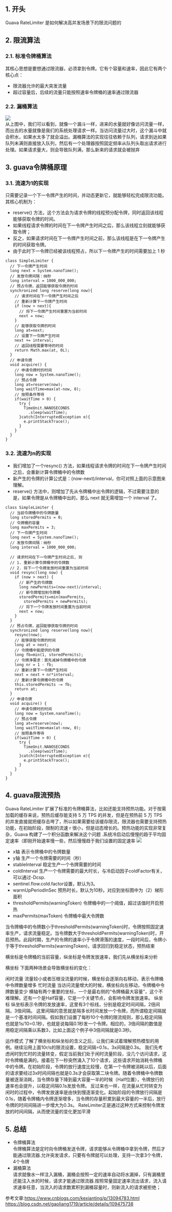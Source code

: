 ## 1. 开头
Guava RateLimiter 是如何解决高并发场景下的限流问题的

## 2. 限流算法

### 2.1. 标准令牌桶算法  
其核心思想是要想通过限流器，必须拿到令牌。它有个容量和速率，因此它有两个核心点：
* 限流器允许的最大突发流量
* 超过容量后，后续的流量只能按照速率令牌桶的速率通过限流器



### 2.2. 漏桶算法 
![](漏桶算法.png)  
从上图中，我们可以看到，就像一个漏斗一样，进来的水量就好像访问流量一样，而出去的水量就像是我们的系统处理请求一样。当访问流量过大时，这个漏斗中就会积水，如果水太多了就会溢出。漏桶算法的实现往往依赖于队列，请求到达如果队列未满则直接放入队列，然后有一个处理器按照固定频率从队列头取出请求进行处理。如果请求量大，则会导致队列满，那么新来的请求就会被抛弃

## 3. guava令牌桶原理
### 3.1. 流速为1的实现
只需要记录一个下一令牌产生的时间，并动态更新它，就能够轻松完成限流功能。其核心机制为：
* reserve() 方法，这个方法会为请求令牌的线程预分配令牌，同时返回该线程能够获取令牌的时间。
* 如果线程请求令牌的时间在下一令牌产生时间之后，那么该线程立刻就能够获取令牌；
* 反之，如果请求时间在下一令牌产生时间之前，那么该线程是在下一令牌产生的时间获取令牌。
* 由于此时下一令牌已经被该线程预占，所以下一令牌产生的时间需要加上 1 秒
```
class SimpleLimiter {
  // 下一令牌产生时间
  long next = System.nanoTime();
  // 发放令牌间隔：纳秒
  long interval = 1000_000_000;
  // 预占令牌，返回能够获取令牌的时间
  synchronized long reserve(long now){
    // 请求时间在下一令牌产生时间之后
    // 重新计算下一令牌产生时间
    if (now > next){
      // 将下一令牌产生时间重置为当前时间
      next = now;
    }
    // 能够获取令牌的时间
    long at=next;
    // 设置下一令牌产生时间
    next += interval;
    // 返回线程需要等待的时间
    return Math.max(at, 0L);
  }
  // 申请令牌
  void acquire() {
    // 申请令牌时的时间
    long now = System.nanoTime();
    // 预占令牌
    long at=reserve(now);
    long waitTime=max(at-now, 0);
    // 按照条件等待
    if(waitTime > 0) {
      try {
        TimeUnit.NANOSECONDS
          .sleep(waitTime);
      }catch(InterruptedException e){
        e.printStackTrace();
      }
    }
  }
}
```
### 3.2. 流速为n的实现  
* 我们增加了一个resync() 方法，如果线程请求令牌的时间在下一令牌产生时间之后，会重新计算令牌桶中的令牌数
* 新产生的令牌的计算公式是：(now-next)/interval，你可对照上面的示意图来理解。
* reserve() 方法中，则增加了先从令牌桶中出令牌的逻辑，不过需要注意的是，如果令牌是从令牌桶中出的，那么 next 就无需增加一个 interval 了。
```
class SimpleLimiter {
  // 当前令牌桶中的令牌数量
  long storedPermits = 0;
  // 令牌桶的容量
  long maxPermits = 3;
  // 下一令牌产生时间
  long next = System.nanoTime();
  // 发放令牌间隔：纳秒
  long interval = 1000_000_000;
  
  // 请求时间在下一令牌产生时间之后, 则
  // 1. 重新计算令牌桶中的令牌数
  // 2. 将下一个令牌发放时间重置为当前时间
  void resync(long now) {
    if (now > next) {
      // 新产生的令牌数
      long newPermits=(now-next)/interval;
      // 新令牌增加到令牌桶
      storedPermits=min(maxPermits, 
        storedPermits + newPermits);
      // 将下一个令牌发放时间重置为当前时间
      next = now;
    }
  }
  // 预占令牌，返回能够获取令牌的时间
  synchronized long reserve(long now){
    resync(now);
    // 能够获取令牌的时间
    long at = next;
    // 令牌桶中能提供的令牌
    long fb=min(1, storedPermits);
    // 令牌净需求：首先减掉令牌桶中的令牌
    long nr = 1 - fb;
    // 重新计算下一令牌产生时间
    next = next + nr*interval;
    // 重新计算令牌桶中的令牌
    this.storedPermits -= fb;
    return at;
  }
  // 申请令牌
  void acquire() {
    // 申请令牌时的时间
    long now = System.nanoTime();
    // 预占令牌
    long at=reserve(now);
    long waitTime=max(at-now, 0);
    // 按照条件等待
    if(waitTime > 0) {
      try {
        TimeUnit.NANOSECONDS
          .sleep(waitTime);
      }catch(InterruptedException e){
        e.printStackTrace();
      }
    }
  }
}
```


## 4. guava限流预热
Guava RateLimiter 扩展了标准的令牌桶算法，比如还能支持预热功能。对于按需加载的缓存来说，预热后缓存能支持 5 万 TPS 的并发，但是在预热前 5 万 TPS 的并发直接就把缓存击垮了，所以如果需要给该缓存限流，限流器也需要支持预热功能，在初始阶段，限制的流速 r 很小，但是动态增长的。预热功能的实现非常复杂，Guava 构建了一个积分函数来解决这个问题 .系统冷启动后慢慢的趋于平均固定速率（即刚开始速率慢一些，然后慢慢趋于我们设置的固定速率
![](令牌预热.png)  

* x轴	表示令牌桶中的令牌数量
* y轴	生产一个令牌需要的时间（秒）
* stableInterval	稳定生产一个令牌需要的时间
* coldInterval	生产一个令牌需要的最大时长，与冷启动因子coldFactor有关，可以通过-Dcsp.
* sentinel.flow.cold.factor设置，默认为3。
* warmUpPeriodInSec	预热时长，默认为10秒。对应到坐标图中为（2）梯形面积
* thresholdPermits(warningToken)	令牌桶中的一个阈值，超过该值时开启预热
* maxPermits(maxToken)	令牌桶中最大令牌数  

当令牌桶中的令牌数小于thresholdPermits(warningToken)时，令牌按照固定速率生产，请求流量稳定。当令牌数大于thresholdPermits(warningToken)时，开启预热。此段时期，生产的令牌的速率小于令牌滑落的速度，一段时间后，令牌小于等于thresholdPermits(warningToken)，请求回归到稳定状态，预热结束

横坐标是令牌桶的当前容量，纵坐标是令牌发放速率，我们先从横坐标来分析

横坐标
下面两种场景会导致横坐标的变化：

闲时流量 流量较小或者压根没流量的时候，横坐标会逐渐向右移动，表示令牌桶中令牌数量增多
忙时流量 当访问流量增大的时候，横坐标向左移动，令牌桶中令牌数量变少
横轴有两个重要的坐标，一个是最右侧的“令牌桶最大容量”，这个不难理解。还有一个是Half容量，它是一个关键节点，会影响令牌发放速率。
纵坐标
纵坐标表示令牌的发放速率，这里有3个标线，分别是稳定时间间隔，2倍间隔，3倍间隔。
这里间隔的意思就是隔多长时间发放一个令牌，而所谓稳定间隔就是一个基准时间间隔。假如我们设置了每秒10个令牌的限流规则，那么稳定间隔也就是1s/10=0.1秒，也就是说每隔0.1秒发一个令牌。相应的，3倍间隔的数值是用稳定间隔乘以系数3，比如上面这个例子中3倍间隔就是0.3秒。

运作模式
了解了横坐标和纵坐标的含义之后，让我们来试着理解预热模型的用例。继续沿用上面10r/s的限流设置，稳定间隔=0.1s，3x间隔是0.3s。
我们先考虑闲时到忙时的流量转变，假定当前我们处于闲时流量阶段，没几个访问请求，这时令牌桶是满的。接着在下一秒突然涌入了10个请求，这些请求开始消耗令牌桶中的令牌。在初始阶段，令牌的放行速度比较慢，在第一个令牌被消耗以后，后面的请求要经过3x时间间隔也就是0.3s才会获取第二块令牌。随着令牌桶中令牌数量被逐渐消耗，当令牌存量下降到最大容量一半的时候（Half位置），令牌放行的速率也会提升，以稳定间隔0.1s发放令牌。
反过来也一样，在流量从忙时转变为闲时的过程中，令牌发放速率是由快到慢逐渐变化。起始阶段的令牌放行间隔是0.1s，随着令牌桶内令牌逐渐增多，当令牌的存量积累到最大容量的一半后，放行令牌的时间间隔进一步增大为0.3s。
RateLimiter正是通过这种方式来控制令牌发放的时间间隔，从而使流量的变化更加平滑

## 5. 总结  
* 令牌桶算法  
  令牌桶算法是定时向令牌桶发送令牌，请求能够从令牌桶中拿到令牌，然后才能通过限流器.允许突发请求，只要有令牌就可以处理，支持一次拿3个令牌，4个令牌
* 漏桶算法  
  请求就像水一样注入漏桶，漏桶会按照一定的速率自动将水漏掉，只有漏桶里还能注入水的时候，请求才能通过限流器.按照常量固定速率流出请求，流入请求速率任意，当流入的请求数累积到漏桶容量时，则新流入的请求被拒绝；




参考文章:https://www.cnblogs.com/kexianting/p/13094783.html
https://blog.csdn.net/gaoliang1719/article/details/109475738